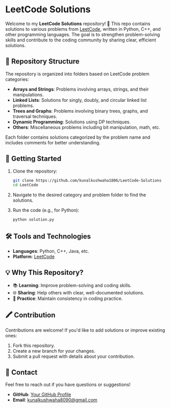 # LeetCode Solutions

Welcome to my **LeetCode Solutions** repository! 🌟 This repo contains solutions to various problems from [LeetCode](https://leetcode.com/), written in Python, C++, and other programming languages. The goal is to strengthen problem-solving skills and contribute to the coding community by sharing clear, efficient solutions.

## 💁️ Repository Structure

The repository is organized into folders based on LeetCode problem categories:

- **Arrays and Strings**: Problems involving arrays, strings, and their manipulations.
- **Linked Lists**: Solutions for singly, doubly, and circular linked list problems.
- **Trees and Graphs**: Problems involving binary trees, graphs, and traversal techniques.
- **Dynamic Programming**: Solutions using DP techniques.
- **Others**: Miscellaneous problems including bit manipulation, math, etc.

Each folder contains solutions categorized by the problem name and includes comments for better understanding.

## 🚀 Getting Started

1. Clone the repository:
   ```bash
   git clone https://github.com/kunalkushwaha1806/LeetCode-Solutions
   cd LeetCode
   ```

2. Navigate to the desired category and problem folder to find the solutions.

3. Run the code (e.g., for Python):
   ```bash
   python solution.py
   ```

## 🛠️ Tools and Technologies

- **Languages**: Python, C++, Java, etc.
- **Platform**: [LeetCode](https://leetcode.com/)

## 💡 Why This Repository?

- 📚 **Learning**: Improve problem-solving and coding skills.
- 🌐 **Sharing**: Help others with clear, well-documented solutions.
- 🧠 **Practice**: Maintain consistency in coding practice.

## 🖍️ Contribution

Contributions are welcome! If you'd like to add solutions or improve existing ones:

1. Fork this repository.
2. Create a new branch for your changes.
3. Submit a pull request with details about your contribution.

## 📧 Contact

Feel free to reach out if you have questions or suggestions!

- **GitHub**: [Your GitHub Profile](https://github.com/)
- **Email**: kunalkushwaha8090@gmail.com
